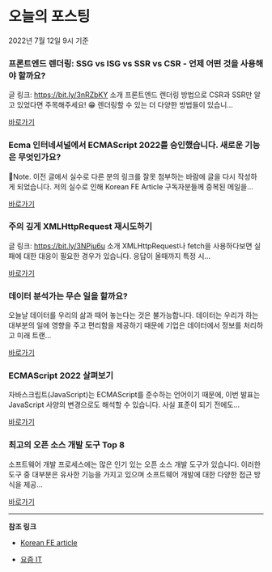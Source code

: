 # 오늘의 포스팅 
2022년 7월 12일 9시 기준 

###  프론트엔드 렌더링: SSG vs ISG vs SSR vs CSR - 언제 어떤 것을 사용해야 할까요? 

 글 링크: https://bit.ly/3nRZbKY 소개 프론트엔드 렌더링 방법으로 CSR과 SSR만 알고 있었다면 주목해주세요! 😁 렌더링할 수 있는 더 다양한 방법들이 있습니... 

 [바로가기](https://kofearticle.substack.com/p/korean-fe-article-ssg-vs-isg-vs-ssr) 

###  Ecma 인터네셔널에서 ECMAScript 2022를 승인했습니다. 새로운 기능은 무엇인가요? 

 Note. 이전 글에서 실수로 다른 분의 링크를 잘못 첨부하는 바람에 글을 다시 작성하게 되었습니다. 저의 실수로 인해 Korean FE Article 구독자분들께 중복된 메일을... 

 [바로가기](https://kofearticle.substack.com/p/korean-fe-article-ecma-ecmascript) 

###  주의 깊게 XMLHttpRequest 재시도하기 

 글 링크: https://bit.ly/3NPju6u 소개 XMLHttpRequest나 fetch을 사용하다보면 실패에 대한 대응이 필요한 경우가 있습니다. 응답이 올때까지 특정 시... 

 [바로가기](https://kofearticle.substack.com/p/korean-fe-article-xmlhttprequest) 

### 데이터 분석가는 무슨 일을 할까요? 

 오늘날 데이터를 우리의 삶과 때어 놓는다는 것은 불가능합니다. 데이터는 우리가 하는 대부분의 일에 영향을 주고 편리함을 제공하기 때문에 기업은 데이터에서 정보를 처리하고 미래 트랜... 

 [바로가기](https://yozm.wishket.com/magazine/detail/1571/) 

### ECMAScript 2022 살펴보기 

 자바스크립트(JavaScript)는 ECMAScript를 준수하는 언어이기 때문에, 이번 발표는 JavaScript 사양의 변경으로도 해석할 수 있습니다. 사실 표준이 되기 전에도... 

 [바로가기](https://yozm.wishket.com/magazine/detail/1570/) 

### 최고의 오픈 소스 개발 도구 Top 8 

 소프트웨어 개발 프로세스에는 많은 인기 있는 오픈 소스 개발 도구가 있습니다. 이러한 도구 중 대부분은 유사한 기능을 가지고 있으며 소프트웨어 개발에 대한 다양한 접근 방식을 제공... 

 [바로가기](https://yozm.wishket.com/magazine/detail/1569/) 

---

**참조 링크**

- [Korean FE article](https://kofearticle.substack.com) 

- [요즘 IT](https://yozm.wishket.com/magazine) 

